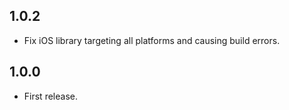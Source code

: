 ## 1.0.2
+ Fix iOS library targeting all platforms and causing build errors.

## 1.0.0
+ First release.